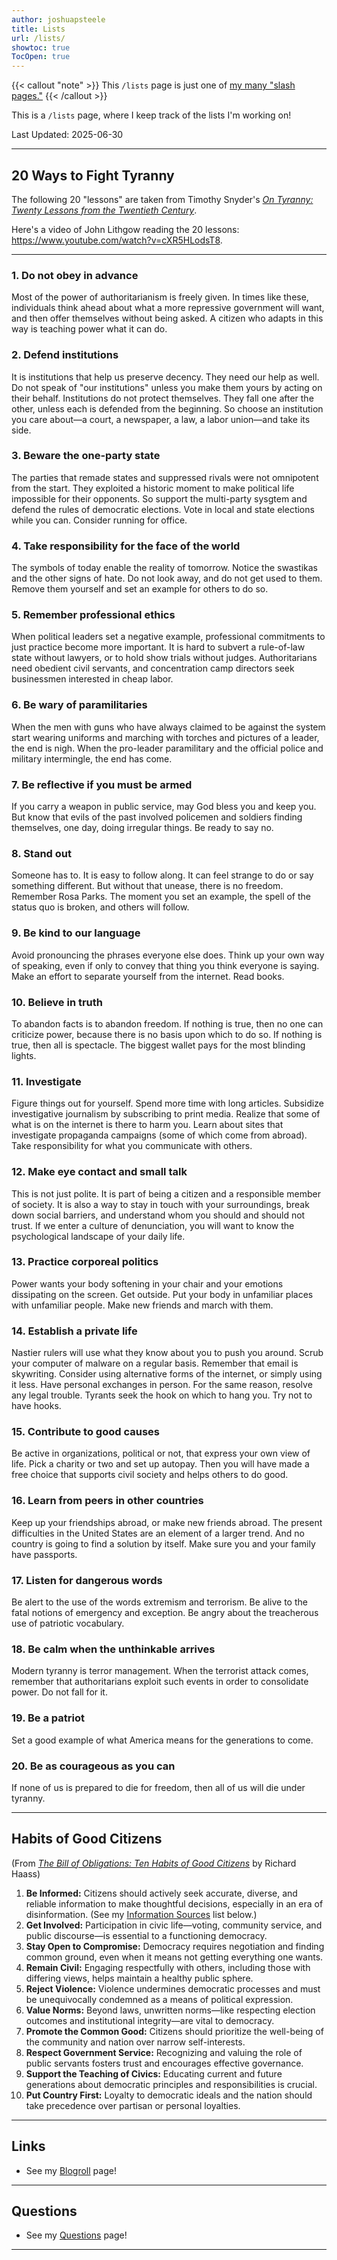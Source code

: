 ```yaml
---
author: joshuapsteele
title: Lists
url: /lists/
showtoc: true
TocOpen: true
---
```

{{< callout "note" >}}
This `/lists` page is just one of [my many "slash pages."](/slashes)
{{< /callout >}}

This is a `/lists` page, where I keep track of the lists I'm working on!

Last Updated: 2025-06-30

---

## 20 Ways to Fight Tyranny

The following 20 "lessons" are taken from Timothy Snyder's [*On Tyranny: Twenty Lessons from the Twentieth Century*](https://amzn.to/3SFZkke).

Here's a video of John Lithgow reading the 20 lessons: https://www.youtube.com/watch?v=cXR5HLodsT8.

---

### 1. Do not obey in advance

Most of the power of authoritarianism is freely given. In times like these, individuals think ahead about what a more repressive government will want, and then offer themselves without being asked. A citizen who adapts in this way is teaching power what it can do.

### 2. Defend institutions

It is institutions that help us preserve decency. They need our help as well. Do not speak of "our institutions" unless you make them yours by acting on their behalf. Institutions do not protect themselves. They fall one after the other, unless each is defended from the beginning. So choose an institution you care about—a court, a newspaper, a law, a labor union—and take its side.

### 3. Beware the one-party state

The parties that remade states and suppressed rivals were not omnipotent from the start. They exploited a historic moment to make political life impossible for their opponents. So support the multi-party sysgtem and defend the rules of democratic elections. Vote in local and state elections while you can. Consider running for office.

### 4. Take responsibility for the face of the world

The symbols of today enable the reality of tomorrow. Notice the swastikas and the other signs of hate. Do not look away, and do not get used to them. Remove them yourself and set an example for others to do so.

### 5. Remember professional ethics

When political leaders set a negative example, professional commitments to just practice become more important. It is hard to subvert a rule-of-law state without lawyers, or to hold show trials without judges. Authoritarians need obedient civil servants, and concentration camp directors seek businessmen interested in cheap labor.

### 6. Be wary of paramilitaries

When the men with guns who have always claimed to be against the system start wearing uniforms and marching with torches and pictures of a leader, the end is nigh. When the pro-leader paramilitary and the official police and military intermingle, the end has come.

### 7. Be reflective if you must be armed

If you carry a weapon in public service, may God bless you and keep you. But know that evils of the past involved policemen and soldiers finding themselves, one day, doing irregular things. Be ready to say no.

### 8. Stand out

Someone has to. It is easy to follow along. It can feel strange to do or say something different. But without that unease, there is no freedom. Remember Rosa Parks. The moment you set an example, the spell of the status quo is broken, and others will follow.

### 9. Be kind to our language

Avoid pronouncing the phrases everyone else does. Think up your own way of speaking, even if only to convey that thing you think everyone is saying. Make an effort to separate yourself from the internet. Read books.

### 10. Believe in truth

To abandon facts is to abandon freedom. If nothing is true, then no one can criticize power, because there is no basis upon which to do so. If nothing is true, then all is spectacle. The biggest wallet pays for the most blinding lights.

### 11. Investigate

Figure things out for yourself. Spend more time with long articles. Subsidize investigative journalism by subscribing to print media. Realize that some of what is on the internet is there to harm you. Learn about sites that investigate propaganda campaigns (some of which come from abroad). Take responsibility for what you communicate with others.

### 12. Make eye contact and small talk

This is not just polite. It is part of being a citizen and a responsible member of society. It is also a way to stay in touch with your surroundings, break down social barriers, and understand whom you should and should not trust. If we enter a culture of denunciation, you will want to know the psychological landscape of your daily life.

### 13. Practice corporeal politics

Power wants your body softening in your chair and your emotions dissipating on the screen. Get outside. Put your body in unfamiliar places with unfamiliar people. Make new friends and march with them.

### 14. Establish a private life

Nastier rulers will use what they know about you to push you around. Scrub your computer of malware on a regular basis. Remember that email is skywriting. Consider using alternative forms of the internet, or simply using it less. Have personal exchanges in person. For the same reason, resolve any legal trouble. Tyrants seek the hook on which to hang you. Try not to have hooks.

### 15. Contribute to good causes

Be active in organizations, political or not, that express your own view of life. Pick a charity or two and set up autopay. Then you will have made a free choice that supports civil society and helps others to do good.

### 16. Learn from peers in other countries

Keep up your friendships abroad, or make new friends abroad. The present difficulties in the United States are an element of a larger trend. And no country is going to find a solution by itself. Make sure you and your family have passports.

### 17. Listen for dangerous words

Be alert to the use of the words extremism and terrorism. Be alive to the fatal notions of emergency and exception. Be angry about the treacherous use of patriotic vocabulary.

### 18. Be calm when the unthinkable arrives

Modern tyranny is terror management. When the terrorist attack comes, remember that authoritarians exploit such events in order to consolidate power. Do not fall for it.

### 19. Be a patriot

Set a good example of what America means for the generations to come.

### 20. Be as courageous as you can

If none of us is prepared to die for freedom, then all of us will die under tyranny.

---

## Habits of Good Citizens

(From *[The Bill of Obligations: Ten Habits of Good Citizens](https://amzn.to/43yK0Mo)* by Richard Haass)

1. **Be Informed:** Citizens should actively seek accurate, diverse, and reliable information to make thoughtful decisions, especially in an era of disinformation. (See my [Information Sources](/lists#information-sources) list below.)
2. **Get Involved:** Participation in civic life—voting, community service, and public discourse—is essential to a functioning democracy.
3. **Stay Open to Compromise:** Democracy requires negotiation and finding common ground, even when it means not getting everything one wants.
4. **Remain Civil:** Engaging respectfully with others, including those with differing views, helps maintain a healthy public sphere.
5. **Reject Violence:** Violence undermines democratic processes and must be unequivocally condemned as a means of political expression.
6. **Value Norms:** Beyond laws, unwritten norms—like respecting election outcomes and institutional integrity—are vital to democracy.
7. **Promote the Common Good:** Citizens should prioritize the well-being of the community and nation over narrow self-interests.
8. **Respect Government Service:** Recognizing and valuing the role of public servants fosters trust and encourages effective governance.
9. **Support the Teaching of Civics:** Educating current and future generations about democratic principles and responsibilities is crucial.
10. **Put Country First:** Loyalty to democratic ideals and the nation should take precedence over partisan or personal loyalties.

---

## Links

- See my [Blogroll](/blogroll) page!

---

## Questions

- See my [Questions](/questions) page!

---
